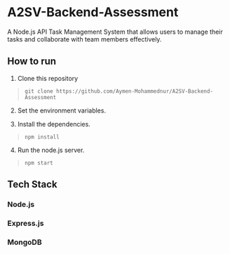 # A2SV-Backend-Assessment
A Node.js API Task Management System that allows users to manage their tasks and collaborate with team members effectively.

## How to run
1. Clone this repository <br>
>```git clone https://github.com/Aymen-Mohammednur/A2SV-Backend-Assessment```
2. Set the environment variables.

3. Install the dependencies.<br>
 >`npm install`
4. Run the node.js server. <br>
>`npm start`

## Tech Stack
### Node.js
### Express.js
### MongoDB